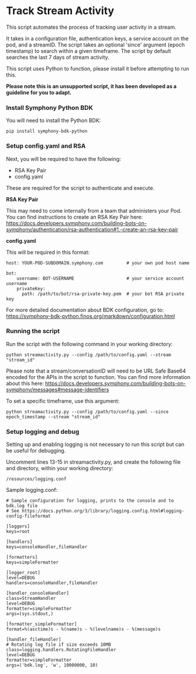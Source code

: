 # Track Stream Activity
This script automates the process of tracking user activity in a stream. 

It takes in a configuration file, authentication keys, a service account on the pod, and a streamID. The script takes an optional 'since' argument (epoch timestamp) to search within a given timeframe. The script by default searches the last 7 days of stream activity.

This script uses Python to function, please install it before attempting to run this.

**Please note this is an unsupported script, it has been developed as a guideline for you to adapt.**

### Install Symphony Python BDK

You will need to install the Python BDK:
```
pip install symphony-bdk-python
```

### Setup config.yaml and RSA
Next, you will be required to have the following:

* RSA Key Pair
* config.yaml
  
These are required for the script to authenticate and execute.

**RSA Key Pair**

This may need to come internally from a team that administers your Pod. You can find instructions to create an RSA Key Pair here: https://docs.developers.symphony.com/building-bots-on-symphony/authentication/rsa-authentication#1.-create-an-rsa-key-pair

**config.yaml**

This will be required in this format:

```
host: YOUR-POD-SUBDOMAIN.symphony.com         # your own pod host name

bot:
    username: BOT-USERNAME                    # your service account username
    privateKey:
      path: /path/to/bot/rsa-private-key.pem  # your bot RSA private key
```
For more detailed documentation about BDK configuration, go to: 
https://symphony-bdk-python.finos.org/markdown/configuration.html


### Running the script
Run the script with the following command in your working directory:
```
python streamactivity.py --config /path/to/config.yaml --stream "stream_id"
```
Please note that a stream/conversationID will need to be URL Safe Base64 encoded for the APIs in the script to function.
You can find more information about this here: https://docs.developers.symphony.com/building-bots-on-symphony/messages#message-identifiers

To set a specific timeframe, use this argument:
```
python streamactivity.py --config /path/to/config.yaml --since epoch_timestamp --stream "stream_id"
```

### Setup logging and debug
Setting up and enabling logging is not necessary to run this script but can be useful for debugging. 

Uncomment lines 13-15 in streamactivity.py, and create the following file and directory, within your working directory:
```
/resources/logging.conf
```

Sample logging.conf:
```
# Sample configuration for logging, prints to the console and to bdk.log file
# See https://docs.python.org/3/library/logging.config.html#logging-config-fileformat

[loggers]
keys=root

[handlers]
keys=consoleHandler,fileHandler

[formatters]
keys=simpleFormatter

[logger_root]
level=DEBUG
handlers=consoleHandler,fileHandler

[handler_consoleHandler]
class=StreamHandler
level=DEBUG
formatter=simpleFormatter
args=(sys.stdout,)

[formatter_simpleFormatter]
format=%(asctime)s - %(name)s - %(levelname)s - %(message)s

[handler_fileHandler]
# Rotating log file if size exceeds 10MB
class=logging.handlers.RotatingFileHandler
level=DEBUG
formatter=simpleFormatter
args=('bdk.log', 'w', 10000000, 10)
```

